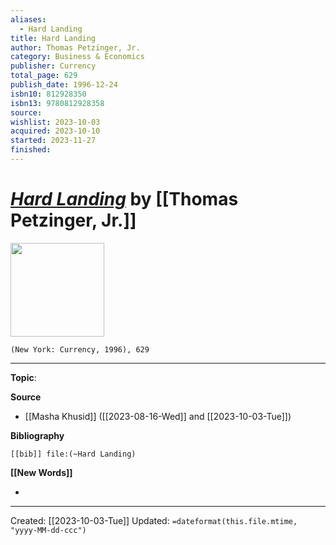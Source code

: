 ```yaml
---
aliases:
  - Hard Landing
title: Hard Landing
author: Thomas Petzinger, Jr.
category: Business & Economics
publisher: Currency
total_page: 629
publish_date: 1996-12-24
isbn10: 812928350
isbn13: 9780812928358
source: 
wishlist: 2023-10-03
acquired: 2023-10-10
started: 2023-11-27
finished:
---
```

# *[Hard Landing]()* by [[Thomas Petzinger, Jr.]]

<img src="http://books.google.com/books/content?id=YVORjxZv3VEC&printsec=frontcover&img=1&zoom=1&edge=curl&source=gbs_api" width=150>

`(New York: Currency, 1996), 629`



--- 
**Topic**: 

**Source**
- [[Masha Khusid]] ([[2023-08-16-Wed]] and [[2023-10-03-Tue]])

**Bibliography**

```query
[[bib]] file:(~Hard Landing)
```
 

**[[New Words]]**

- 

---
Created: [[2023-10-03-Tue]]
Updated: `=dateformat(this.file.mtime, "yyyy-MM-dd-ccc")`